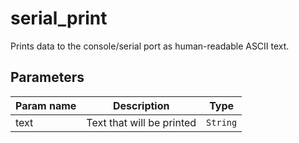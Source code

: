 serial_print
==========

Prints data to the console/serial port as human-readable ASCII text.

Parameters
----------

| Param name | Description | Type     |
 ------------|-------------|----------
| text     | Text that will be printed | `String` |